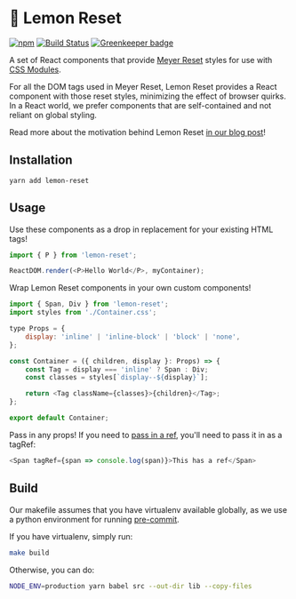 # 🍋 Lemon Reset

[![npm](https://img.shields.io/npm/v/lemon-reset.svg)](https://yarn.pm/lemon-reset) [![Build Status](https://travis-ci.org/Yelp/lemon-reset.svg?branch=master)](https://travis-ci.org/Yelp/lemon-reset) [![Greenkeeper badge](https://badges.greenkeeper.io/Yelp/lemon-reset.svg)](https://greenkeeper.io/)

A set of React components that provide [Meyer Reset](https://meyerweb.com/eric/tools/css/reset/) styles for use with [CSS Modules](https://github.com/css-modules/css-modules).

For all the DOM tags used in Meyer Reset, Lemon Reset provides a React component with those reset styles, minimizing the effect of browser quirks.
In a React world, we prefer components that are self-contained and not reliant on global styling.

Read more about the motivation behind Lemon Reset [in our blog post](https://engineeringblog.yelp.com/2018/03/css-in-the-age-of-react.html)!

## Installation

```
yarn add lemon-reset
```

## Usage

Use these components as a drop in replacement for your existing HTML tags!

```javascript
import { P } from 'lemon-reset';

ReactDOM.render(<P>Hello World</P>, myContainer);
```

Wrap Lemon Reset components in your own custom components!

```javascript
import { Span, Div } from 'lemon-reset';
import styles from './Container.css';

type Props = {
    display: 'inline' | 'inline-block' | 'block' | 'none',
};

const Container = ({ children, display }: Props) => {
    const Tag = display === 'inline' ? Span : Div;
    const classes = styles[`display--${display}`];

    return <Tag className={classes}>{children}</Tag>;
};

export default Container;
```

Pass in any props! If you need to [pass in a ref](https://reactjs.org/docs/refs-and-the-dom.html#adding-a-ref-to-a-dom-element), you'll need to pass it in as a tagRef:

```javascript
<Span tagRef={span => console.log(span)}>This has a ref</Span>
```

## Build

Our makefile assumes that you have virtualenv available globally, as we use a python environment for running [pre-commit](https://pre-commit.com/).

If you have virtualenv, simply run:

```bash
make build
```

Otherwise, you can do:

```bash
NODE_ENV=production yarn babel src --out-dir lib --copy-files
```
